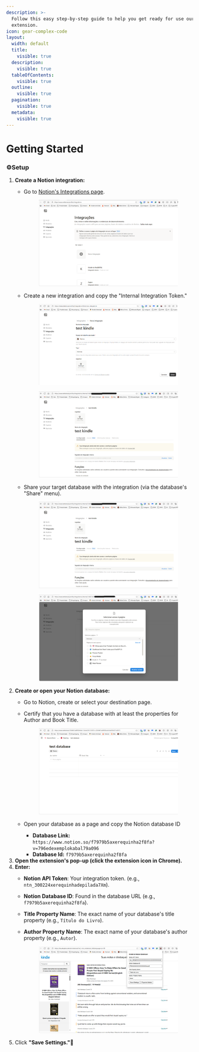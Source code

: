 ```yaml
---
description: >-
  Follow this easy step-by-step guide to help you get ready for use our
  extension.
icon: gear-complex-code
layout:
  width: default
  title:
    visible: true
  description:
    visible: true
  tableOfContents:
    visible: true
  outline:
    visible: true
  pagination:
    visible: true
  metadata:
    visible: true
---
```


# Getting Started

### ⚙️Setup

1. **Create a Notion integration:**
   *   Go to [Notion's Integrations page](https://www.notion.so/my-integrations).

       <figure><img src="https://raw.githubusercontent.com/tuliosousapro/Kindle-To-Notion-Extension/refs/heads/main/docs/step-by-step%20images/first-step.PNG" alt=""><figcaption></figcaption></figure>
   *   Create a new integration and copy the "Internal Integration Token."

       <div><figure><img src="https://raw.githubusercontent.com/tuliosousapro/Kindle-To-Notion-Extension/refs/heads/main/docs/step-by-step%20images/second-step.PNG" alt=""><figcaption></figcaption></figure> <figure><img src="https://raw.githubusercontent.com/tuliosousapro/Kindle-To-Notion-Extension/refs/heads/main/docs/step-by-step%20images/third-step.PNG" alt=""><figcaption></figcaption></figure></div>
   *   Share your target database with the integration (via the database's "Share" menu).&#x20;

       <div><figure><img src="https://raw.githubusercontent.com/tuliosousapro/Kindle-To-Notion-Extension/refs/heads/main/docs/step-by-step%20images/third-step.PNG" alt=""><figcaption></figcaption></figure> <figure><img src="https://raw.githubusercontent.com/tuliosousapro/Kindle-To-Notion-Extension/refs/heads/main/docs/step-by-step%20images/fifth-step.PNG" alt=""><figcaption></figcaption></figure></div>
2. **Create or open your Notion database:**
   * Go to Notion, create or select your destination page.
   *   Certify that you have a database with at least the properties for Author and Book Title.

       <figure><img src="https://raw.githubusercontent.com/tuliosousapro/Kindle-To-Notion-Extension/refs/heads/main/docs/step-by-step%20images/sixth-step.PNG" alt=""><figcaption></figcaption></figure>
   * Open your database as a page and copy the Notion database ID
     * **Database Link:** `https://www.notion.so/f7979b5axerequinha2f8fa?v=796edexemplokabal79a096`
     * **Database Id:** `f7979b5axerequinha2f8fa`
3. **Open the extension's pop-up (click the extension icon in Chrome).**
4. **Enter:**
   * **Notion API Token**: Your integration token. (e.g., `ntn_300224xerequinhadepilada7Xm`).
   * **Notion Database ID**: Found in the database URL (e.g., `f7979b5axerequinha2f8fa`).
   * **Title Property Name**: The exact name of your database's title property (e.g., `Título do Livro`).
   *   **Author Property Name**: The exact name of your database's author property (e.g., `Autor`).

       <figure><img src="https://raw.githubusercontent.com/tuliosousapro/Kindle-To-Notion-Extension/refs/heads/main/docs/step-by-step%20images/last-step.PNG" alt=""><figcaption></figcaption></figure>
5. Click **"Save Settings."🎉**
